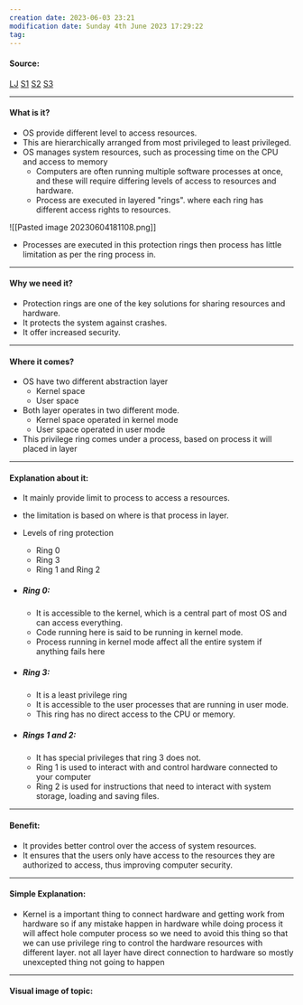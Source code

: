 ```yaml
---
creation date: 2023-06-03 23:21
modification date: Sunday 4th June 2023 17:29:22
tag: 
---
```


#### Source:
[LJ](https://linuxjourney.com/lesson/kernel-privilege-levels)
[S1](https://www.baeldung.com/cs/os-rings)
[S2](https://www.futurelearn.com/info/courses/computer-systems/0/steps/53514)
[S3](https://www.geeksforgeeks.org/protection-ring/)

-----------------------------------------------------
#### What is it?

* OS provide different level to access resources.
* This are hierarchically arranged from most privileged to least privileged.
* OS manages system resources, such as processing time on the CPU and access to memory
	* Computers are often running multiple software processes at once, and these will require differing levels of access to resources and hardware.
	* Process are executed in layered "rings". where each ring has different access rights to resources.

![[Pasted image 20230604181108.png]]

* Processes are executed in this protection rings then process has little limitation as per the ring process in.

-----------------------------------------------------
#### Why we need it?

* Protection rings are one of the key solutions for sharing resources and hardware.
* It protects the system against crashes.
* It offer increased security.

-----------------------------------------------------
#### Where it comes?

* OS have two different abstraction layer
	* Kernel space
	* User space
* Both layer operates in two different mode.
	* Kernel space operated in kernel mode
	* User space operated in user mode
* This privilege ring comes under a process, based on process it will placed in layer

-----------------------------------------------------
#### Explanation about it:

* It mainly provide limit to process to access a resources.
* the limitation is based on where is that process in layer.
* Levels of ring protection
	* Ring 0
	* Ring 3
	* Ring 1 and Ring 2

* ##### Ring 0:
	* It is accessible to the kernel, which is a central part of most OS and can access everything.
	* Code running here is said to be running in kernel mode.
	* Process running in kernel mode affect all the entire system if anything fails here
* ##### Ring 3:
	* It is a least privilege ring
	* It is accessible to the user processes that are running in user mode.
	* This ring has no direct access to the CPU or memory.
* ##### Rings 1 and 2:
	* It has special privileges that ring 3 does not.
	* Ring 1 is used to interact with and control hardware connected to your computer
	* Ring 2 is used for instructions that need to interact with system storage, loading and saving files.

-----------------------------------------------------
#### Benefit:

* It provides better control over the access of system resources.
* It ensures that the users only have access to the resources they are authorized to access, thus improving computer security.

-----------------------------------------------------
#### Simple Explanation:

* Kernel is a important thing to connect hardware and getting work from hardware so if any mistake happen in hardware while doing process it will affect hole computer process so we need to avoid this thing so that we can use privilege ring to control the hardware resources with different layer. not all layer have direct connection to hardware so mostly unexcepted thing not going to happen
-----------------------------------------------------
#### Visual image of topic: